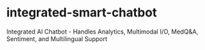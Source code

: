 # integrated-smart-chatbot
Integrated AI Chatbot - Handles Analytics, Multimodal I/O, MedQ&amp;A, Sentiment, and Multilingual Support
